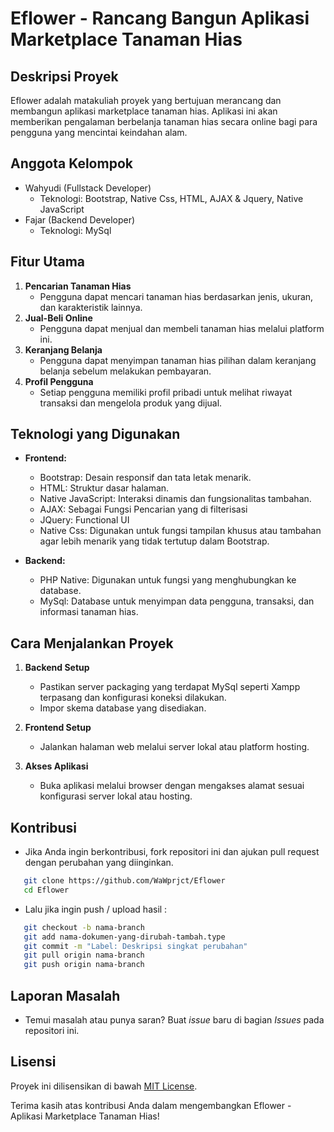 # Eflower - Rancang Bangun Aplikasi Marketplace Tanaman Hias

## Deskripsi Proyek
Eflower adalah matakuliah proyek yang bertujuan merancang dan membangun aplikasi marketplace tanaman hias. Aplikasi ini akan memberikan pengalaman berbelanja tanaman hias secara online bagi para pengguna yang mencintai keindahan alam.

## Anggota Kelompok
- Wahyudi (Fullstack Developer)
  - Teknologi: Bootstrap, Native Css, HTML, AJAX & Jquery, Native JavaScript
- Fajar (Backend Developer)
  - Teknologi: MySql

## Fitur Utama
1. **Pencarian Tanaman Hias**
   - Pengguna dapat mencari tanaman hias berdasarkan jenis, ukuran, dan karakteristik lainnya.
2. **Jual-Beli Online**
   - Pengguna dapat menjual dan membeli tanaman hias melalui platform ini.
3. **Keranjang Belanja**
   - Pengguna dapat menyimpan tanaman hias pilihan dalam keranjang belanja sebelum melakukan pembayaran.
4. **Profil Pengguna**
   - Setiap pengguna memiliki profil pribadi untuk melihat riwayat transaksi dan mengelola produk yang dijual.

## Teknologi yang Digunakan
- **Frontend:**
  - Bootstrap: Desain responsif dan tata letak menarik.
  - HTML: Struktur dasar halaman.
  - Native JavaScript: Interaksi dinamis dan fungsionalitas tambahan.
  - AJAX: Sebagai Fungsi Pencarian yang di filterisasi
  - JQuery: Functional UI
  - Native Css: Digunakan untuk fungsi tampilan khusus atau tambahan agar lebih menarik yang tidak tertutup dalam Bootstrap.

- **Backend:**
  - PHP Native: Digunakan untuk fungsi yang menghubungkan ke database.
  - MySql: Database untuk menyimpan data pengguna, transaksi, dan informasi tanaman hias.

## Cara Menjalankan Proyek
1. **Backend Setup**
   - Pastikan server packaging yang terdapat MySql seperti Xampp terpasang dan konfigurasi koneksi dilakukan.
   - Impor skema database yang disediakan.

2. **Frontend Setup**
   - Jalankan halaman web melalui server lokal atau platform hosting.

3. **Akses Aplikasi**
   - Buka aplikasi melalui browser dengan mengakses alamat sesuai konfigurasi server lokal atau hosting.

## Kontribusi
- Jika Anda ingin berkontribusi, fork repositori ini dan ajukan pull request dengan perubahan yang diinginkan.
```bash
   git clone https://github.com/WaWprjct/Eflower
   cd Eflower
```

- Lalu jika ingin push / upload hasil :
```bash
   git checkout -b nama-branch
   git add nama-dokumen-yang-dirubah-tambah.type
   git commit -m "Label: Deskripsi singkat perubahan"
   git pull origin nama-branch
   git push origin nama-branch
```


## Laporan Masalah
- Temui masalah atau punya saran? Buat *issue* baru di bagian *Issues* pada repositori ini.

## Lisensi
Proyek ini dilisensikan di bawah [MIT License](LICENSE).

Terima kasih atas kontribusi Anda dalam mengembangkan Eflower - Aplikasi Marketplace Tanaman Hias!
